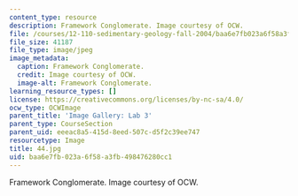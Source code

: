 ```yaml
---
content_type: resource
description: Framework Conglomerate. Image courtesy of OCW.
file: /courses/12-110-sedimentary-geology-fall-2004/baa6e7fb023a6f58a3fb498476280cc1_44.jpg
file_size: 41187
file_type: image/jpeg
image_metadata:
  caption: Framework Conglomerate.
  credit: Image courtesy of OCW.
  image-alt: Framework Conglomerate.
learning_resource_types: []
license: https://creativecommons.org/licenses/by-nc-sa/4.0/
ocw_type: OCWImage
parent_title: 'Image Gallery: Lab 3'
parent_type: CourseSection
parent_uid: eeeac8a5-415d-8eed-507c-d5f2c39ee747
resourcetype: Image
title: 44.jpg
uid: baa6e7fb-023a-6f58-a3fb-498476280cc1
---
```

Framework Conglomerate. Image courtesy of OCW.
